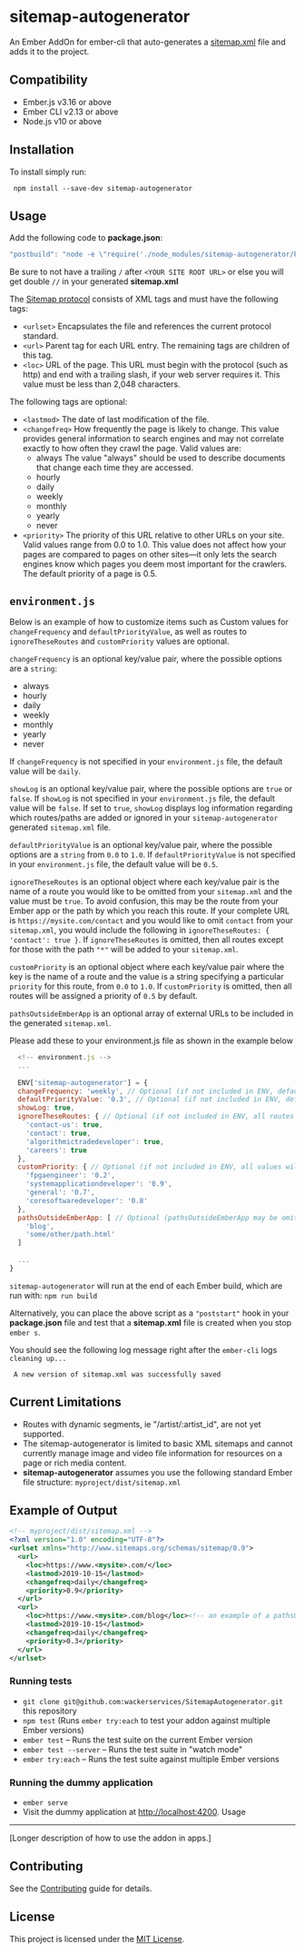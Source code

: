# sitemap-autogenerator

An Ember AddOn for ember-cli that auto-generates a [sitemap.xml](https://support.google.com/webmasters/answer/183668?hl=en&ref_topic=4581190) file and adds it to the project.


Compatibility
------------------------------------------------------------------------------

* Ember.js v3.16 or above
* Ember CLI v2.13 or above
* Node.js v10 or above


Installation
------------------------------------------------------------------------------

To install simply run:

```
 npm install --save-dev sitemap-autogenerator
```

## Usage

  Add the following code to **package.json**: 
```js
"postbuild": "node -e \"require('./node_modules/sitemap-autogenerator/blueprints/sitemap-autogenerator/index').triggerSitemapBuilder('<YOUR SITE ROOT URL>')\"",
```

  Be sure to not have a trailing `/` after `<YOUR SITE ROOT URL>` or else you will get double `//` in your generated **sitemap.xml**
  
  The [Sitemap protocol](https://www.sitemaps.org/protocol.html) consists of XML tags and must have the following tags:
  - `<urlset>` Encapsulates the file and references the current protocol standard.
  - `<url>` Parent tag for each URL entry. The remaining tags are children of this tag.
  - `<loc>` URL of the page. This URL must begin with the protocol (such as http) and end with a trailing slash, if your web server requires it. This value must be less than 2,048 characters. 

  The following tags are optional:
  - `<lastmod>` The date of last modification of the file.
  - `<changefreq>` How frequently the page is likely to change. This value provides general information to search engines and may not correlate exactly to how often they crawl the page. Valid values are:
    - always The value "always" should be used to describe documents that change each time they are accessed.
    - hourly
    - daily
    - weekly
    - monthly
    - yearly
    - never
  - `<priority>`
  The priority of this URL relative to other URLs on your site. Valid values range from 0.0 to 1.0. This value does not affect how your pages are compared to pages on other sites—it only lets the search engines know which pages you deem most important for the crawlers. The default priority of a page is 0.5.

## `environment.js`  
  Below is an example of how to customize items such as Custom values for `changeFrequency` and `defaultPriorityValue`, as well as routes to `ignoreTheseRoutes` and `customPriority` values are optional.
  
`changeFrequency` is an optional key/value pair, where the possible options are a `string`:
- always
- hourly
- daily
- weekly
- monthly
- yearly
- never

If `changeFrequency` is not specified in your `environment.js` file, the default value will be `daily`.

`showLog` is an optional key/value pair, where the possible options are `true` or `false`. If `showLog` is not specified in your `environment.js` file, the default value will be `false`. If set to `true`, `showLog` displays log information regarding which routes/paths are added or ignored in your `sitemap-autogenerator` generated `sitemap.xml` file. 

`defaultPriorityValue` is an optional key/value pair, where the possible options are a `string` from `0.0` to `1.0`. If `defaultPriorityValue` is not specified in your `environment.js` file, the default value will be `0.5`.

`ignoreTheseRoutes` is an optional object where each key/value pair is the name of a route you would like to be omitted from your `sitemap.xml` and the value must be `true`. To avoid confusion, this may be the route from your Ember app or the path by which you reach this route. If your complete URL is `https://mysite.com/contact` and you would like to omit `contact` from your `sitemap.xml`, you would include the following in `ignoreTheseRoutes: { 'contact': true }`. If `ignoreTheseRoutes` is omitted, then all routes except for those with the path `"*"` will be added to your `sitemap.xml`.

`customPriority` is an optional object where each key/value pair where the key is the name of a route and the value is a string specifying a particular `priority` for this route, from `0.0` to `1.0`. If `customPriority` is omitted, then all routes will be assigned a priority of `0.5` by default.

`pathsOutsideEmberApp` is an optional array of external URLs to be included in the generated `sitemap.xml`. 
  
Please add these to your environment.js file as shown in the example below
  
  ```js
    <!-- environment.js -->
    ...
    
    ENV['sitemap-autogenerator'] = {
    changeFrequency: 'weekly', // Optional (if not included in ENV, default value is 'daily')
    defaultPriorityValue: '0.3', // Optional (if not included in ENV, default value is '0.5')
    showLog: true,
    ignoreTheseRoutes: { // Optional (if not included in ENV, all routes will be included in sitemap.xml except those with path "*"
      'contact-us': true,
      'contact': true,
      'algorithmictradedeveloper': true,
      'careers': true
    },
    customPriority: { // Optional (if not included in ENV, all values will be the default value '0.5')
      'fpgaengineer': '0.2',
      'systemapplicationdeveloper': '0.9',
      'general': '0.7',
      'coresoftwaredeveloper': '0.8'
    },
    pathsOutsideEmberApp: [ // Optional (pathsOutsideEmberApp may be omitted)
      'blog',
      'some/other/path.html'
    ]
    
    ...
  }
  ```
  
  `sitemap-autogenerator` will run at the end of each Ember build, which are run with: `npm run build`
  
  Alternatively, you can place the above script as a `"poststart"` hook in your **package.json** file and test that a **sitemap.xml** file is created when you stop `ember s`. 
  
  You should see the following log message right after the `ember-cli` logs `cleaning up...`
  
 ```
  A new version of sitemap.xml was successfully saved
 ```

## Current Limitations

* Routes with dynamic segments, ie "/artist/:artist_id", are not yet supported.
* The sitemap-autogenerator is limited to basic XML sitemaps and cannot currently manage image and video file information for resources on a page or rich media content.
* **sitemap-autogenerator** assumes you use the following standard Ember file structure: `myproject/dist/sitemap.xml` 

## Example of Output

```xml
<!-- myproject/dist/sitemap.xml -->
<?xml version="1.0" encoding="UTF-8"?>
<urlset xmlns="http://www.sitemaps.org/schemas/sitemap/0.9">
  <url>
    <loc>https://www.<mysite>.com/</loc>
    <lastmod>2019-10-15</lastmod>
    <changefreq>daily</changefreq>
    <priority>0.9</priority>
  </url>
  <url>
    <loc>https://www.<mysite>.com/blog</loc><!-- an example of a pathsOutsideEmberApp item being injected -->
    <lastmod>2019-10-15</lastmod>
    <changefreq>daily</changefreq>
    <priority>0.3</priority>
  </url>
</urlset>
```

### Running tests

* `git clone git@github.com:wackerservices/SitemapAutogenerator.git` this repository
* `npm test` (Runs `ember try:each` to test your addon against multiple Ember versions)
* `ember test` – Runs the test suite on the current Ember version
* `ember test --server` – Runs the test suite in "watch mode"
* `ember try:each` – Runs the test suite against multiple Ember versions

### Running the dummy application

* `ember serve`
* Visit the dummy application at [http://localhost:4200](http://localhost:4200).
Usage
------------------------------------------------------------------------------

[Longer description of how to use the addon in apps.]


Contributing
------------------------------------------------------------------------------

See the [Contributing](CONTRIBUTING.md) guide for details.


License
------------------------------------------------------------------------------

This project is licensed under the [MIT License](LICENSE.md).
